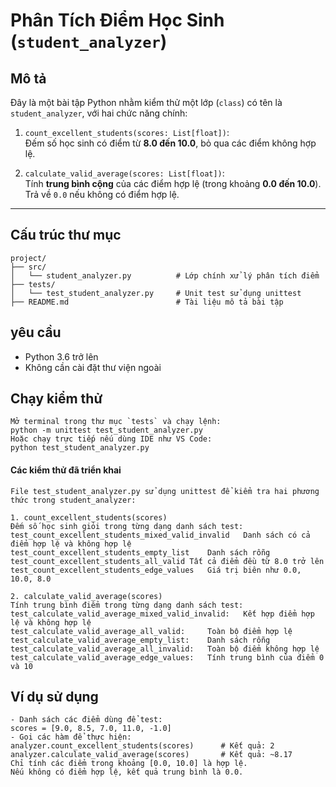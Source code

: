 # Phân Tích Điểm Học Sinh (`student_analyzer`)

## Mô tả

Đây là một bài tập Python nhằm kiểm thử một lớp (`class`) có tên là `student_analyzer`, với hai chức năng chính:

1. `count_excellent_students(scores: List[float])`:  
   Đếm số học sinh có điểm từ **8.0 đến 10.0**, bỏ qua các điểm không hợp lệ.

2. `calculate_valid_average(scores: List[float])`:  
   Tính **trung bình cộng** của các điểm hợp lệ (trong khoảng **0.0 đến 10.0**). Trả về `0.0` nếu không có điểm hợp lệ.

---

## Cấu trúc thư mục

```plaintext
project/
├── src/
│   └── student_analyzer.py          # Lớp chính xử lý phân tích điểm
├── tests/
│   └── test_student_analyzer.py     # Unit test sử dụng unittest
├── README.md                        # Tài liệu mô tả bài tập
```
## yêu cầu
- Python 3.6 trở lên
- Không cần cài đặt thư viện ngoài

## Chạy kiểm thử
```
Mở terminal trong thư mục `tests` và chạy lệnh:
python -m unittest test_student_analyzer.py
Hoặc chạy trực tiếp nếu dùng IDE như VS Code:
python test_student_analyzer.py
```
#### Các kiểm thử đã triển khai
```
File test_student_analyzer.py sử dụng unittest để kiểm tra hai phương thức trong student_analyzer:

1. count_excellent_students(scores)
Đếm số học sinh giỏi trong từng dạng danh sách test:
test_count_excellent_students_mixed_valid_invalid	Danh sách có cả điểm hợp lệ và không hợp lệ
test_count_excellent_students_empty_list	Danh sách rỗng
test_count_excellent_students_all_valid	Tất cả điểm đều từ 8.0 trở lên
test_count_excellent_students_edge_values	Giá trị biên như 0.0, 10.0, 8.0

2. calculate_valid_average(scores)
Tính trung bình điểm trong từng dạng danh sách test:
test_calculate_valid_average_mixed_valid_invalid:	Kết hợp điểm hợp lệ và không hợp lệ
test_calculate_valid_average_all_valid:	    Toàn bộ điểm hợp lệ
test_calculate_valid_average_empty_list:	Danh sách rỗng
test_calculate_valid_average_all_invalid:	Toàn bộ điểm không hợp lệ
test_calculate_valid_average_edge_values:	Tính trung bình của điểm 0 và 10
```

## Ví dụ sử dụng
```
- Danh sách các điểm dùng để test:
scores = [9.0, 8.5, 7.0, 11.0, -1.0]
- Gọi các hàm để thực hiện:
analyzer.count_excellent_students(scores)      # Kết quả: 2
analyzer.calculate_valid_average(scores)       # Kết quả: ~8.17
Chỉ tính các điểm trong khoảng [0.0, 10.0] là hợp lệ.
Nếu không có điểm hợp lệ, kết quả trung bình là 0.0.
```